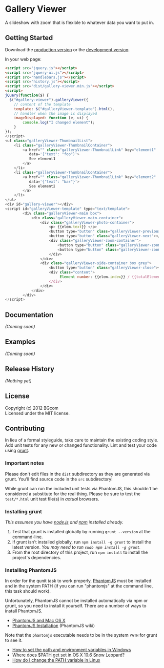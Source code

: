 # Gallery Viewer

A slideshow with zoom that is flexible to whatever data you want to put in.

## Getting Started
Download the [production version][min] or the [development version][max].

[min]: https://raw.github.com/bgcom/gallery-viewer/master/dist/gallery-viewer.min.js
[max]: https://raw.github.com/bgcom/gallery-viewer/master/dist/gallery-viewer.js

In your web page:

```html
<script src="jquery.js"></script>
<script src="jquery-ui.js"></script>
<script src="handlebars.js"></script>
<script src="history.js"></script>
<script src="dist/gallery-viewer.min.js"></script>
<script>
jQuery(function($) {
  $("#gallery-viewer").galleryViewer({
    // content of the template
    template: $("#galleryViewer-template").html(),
    // handler when the image is displayed
    imageDisplayed: function (e, ui) {
        console.log("I changed element");
    }
});
</script>
<ul class="galleryViewer-ThumbnailList">
    <li class="galleryViewer-ThumbnailContainer">
        <a href="" class="galleryViewer-ThumbnailLink" key="element1" 
           data='{"text": "foo"}'>
           See element1
        </a>
    </li>
    <li class="galleryViewer-ThumbnailContainer">
        <a href="" class="galleryViewer-ThumbnailLink" key="element2" 
           data='{"text": "bar"}'>
           See element2
        </a>
    </li>
</ul>
<div id="gallery-viewer"></div>
<script id="galleryViewer-template" type="text/template">
        <div class="galleryViewer-main box">
            <div class="galleryViewer-main-container">
                <div class="galleryViewer-photo-container">
                    <p> {{elem.text}} </p>
                    <button type="button" class="galleryViewer-previous"></button>
                    <button type="button" class="galleryViewer-next"></button>
                    <div class="galleryViewer-zoom-container">
                        <button type="button" class="galleryViewer-zoomOut"></button>
                        <button type="button" class="galleryViewer-zoomIn"></button>
                    </div>
                </div>
                <div class="galleryViewer-side-container box grey">
                    <button type="button" class="galleryViewer-close"></button>
                    <div class="content">
                         Element number: {{elem.index}} / {{totalElements}})
                    </div>
                </div>
            </div>
        </div>
</script>  
```

## Documentation
_(Coming soon)_

## Examples
_(Coming soon)_

## Release History
_(Nothing yet)_

## License
Copyright (c) 2012 BGcom  
Licensed under the MIT license.

## Contributing
In lieu of a formal styleguide, take care to maintain the existing coding style. Add unit tests for any new or changed functionality. Lint and test your code using [grunt](https://github.com/cowboy/grunt).

### Important notes
Please don't edit files in the `dist` subdirectory as they are generated via grunt. You'll find source code in the `src` subdirectory!

While grunt can run the included unit tests via PhantomJS, this shouldn't be considered a substitute for the real thing. Please be sure to test the `test/*.html` unit test file(s) in _actual_ browsers.

### Installing grunt
_This assumes you have [node.js](http://nodejs.org/) and [npm](http://npmjs.org/) installed already._

1. Test that grunt is installed globally by running `grunt --version` at the command-line.
1. If grunt isn't installed globally, run `npm install -g grunt` to install the latest version. _You may need to run `sudo npm install -g grunt`._
1. From the root directory of this project, run `npm install` to install the project's dependencies.

### Installing PhantomJS

In order for the qunit task to work properly, [PhantomJS](http://www.phantomjs.org/) must be installed and in the system PATH (if you can run "phantomjs" at the command line, this task should work).

Unfortunately, PhantomJS cannot be installed automatically via npm or grunt, so you need to install it yourself. There are a number of ways to install PhantomJS.

* [PhantomJS and Mac OS X](http://ariya.ofilabs.com/2012/02/phantomjs-and-mac-os-x.html)
* [PhantomJS Installation](http://code.google.com/p/phantomjs/wiki/Installation) (PhantomJS wiki)

Note that the `phantomjs` executable needs to be in the system `PATH` for grunt to see it.

* [How to set the path and environment variables in Windows](http://www.computerhope.com/issues/ch000549.htm)
* [Where does $PATH get set in OS X 10.6 Snow Leopard?](http://superuser.com/questions/69130/where-does-path-get-set-in-os-x-10-6-snow-leopard)
* [How do I change the PATH variable in Linux](https://www.google.com/search?q=How+do+I+change+the+PATH+variable+in+Linux)
